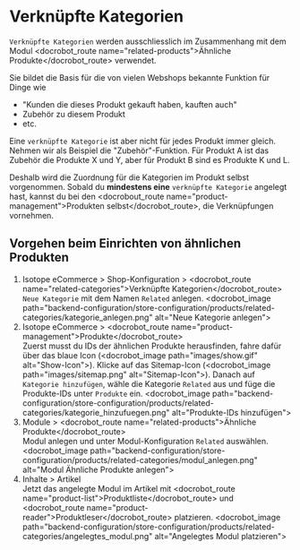 # Verknüpfte Kategorien

`Verknüpfte Kategorien` werden ausschliesslich im Zusammenhang mit dem Modul <docrobot_route name="related-products">Ähnliche Produkte</docrobot_route> verwendet.

Sie bildet die Basis für die von vielen Webshops bekannte Funktion für Dinge wie

* "Kunden die dieses Produkt gekauft haben, kauften auch"
* Zubehör zu diesem Produkt
* etc.

Eine `verknüpfte Kategorie` ist aber nicht für jedes Produkt immer gleich.
Nehmen wir als Beispiel die "Zubehör"-Funktion. Für Produkt A ist das Zubehör die Produkte X und Y, aber für Produkt B sind es Produkte K und L.

Deshalb wird die Zuordnung für die Kategorien im Produkt selbst vorgenommen.
Sobald du **mindestens eine** `verknüpfte Kategorie` angelegt hast, kannst du bei den <docrobout_route name="product-management">Produkten selbst</docrobot_route>, die Verknüpfungen vornehmen.

## Vorgehen beim Einrichten von ähnlichen Produkten

1. Isotope eCommerce > Shop-Konfiguration > <docrobot_route name="related-categories">Verknüpfte Kategorien</docrobot_route><br>`Neue Kategorie` mit dem Namen `Related` anlegen.
<docrobot_image path="backend-configuration/store-configuration/products/related-categories/kategorie_anlegen.png" alt="Neue Kategorie anlegen">
2. Isotope eCommerce > <docrobot_route name="product-management">Produkte</docrobot_route><br>Zuerst musst du IDs der ähnlichen Produkte herausfinden, fahre dafür über das blaue Icon (<docrobot_image path="images/show.gif" alt="Show-Icon">). Klicke auf das Sitemap-Icon (<docrobot_image path="images/sitemap.png" alt="Sitemap-Icon">). Danach auf `Kategorie hinzufügen`, wähle die Kategorie `Related` aus und füge die Produkte-IDs unter `Produkte` ein.
<docrobot_image path="backend-configuration/store-configuration/products/related-categories/kategorie_hinzufuegen.png" alt="Produkte-IDs hinzufügen">
3. Module > <docrobot_route name="related-products">Ähnliche Produkte</docrobot_route><br>Modul anlegen und unter Modul-Konfiguration <code>Related</code> auswählen. 
<docrobot_image path="backend-configuration/store-configuration/products/related-categories/modul_anlegen.png" alt="Modul Ähnliche Produkte anlegen">
4. Inhalte > Artikel<br>
Jetzt das angelegte Modul im Artikel mit <docrobot_route name="product-list">Produktliste</docrobot_route> und <docrobot_route name="product-reader">Produktleser</docrobot_route> platzieren.
<docrobot_image path="backend-configuration/store-configuration/products/related-categories/angelegtes_modul.png" alt="Angelegtes Modul platzieren">